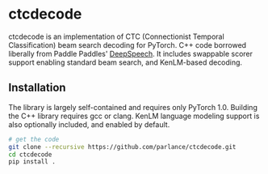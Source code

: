 # ctcdecode

ctcdecode is an implementation of CTC (Connectionist Temporal Classification) beam search decoding for PyTorch.
C++ code borrowed liberally from Paddle Paddles' [DeepSpeech](https://github.com/PaddlePaddle/DeepSpeech).
It includes swappable scorer support enabling standard beam search, and KenLM-based decoding.

## Installation
The library is largely self-contained and requires only PyTorch 1.0. Building the C++ library requires gcc or clang. KenLM language modeling support is also optionally included, and enabled by default.

```bash
# get the code
git clone --recursive https://github.com/parlance/ctcdecode.git
cd ctcdecode
pip install .
```

